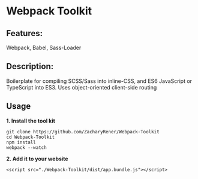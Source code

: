 # Webpack Toolkit
## Features:
Webpack, Babel, Sass-Loader
## Description:
Boilerplate for compiling SCSS/Sass into inline-CSS, and ES6 JavaScript or TypeScript into ES3. Uses object-oriented client-side routing
## Usage
**1. Install the tool kit**

    git clone https://github.com/ZacharyRener/Webpack-Toolkit
    cd Webpack-Toolkit
    npm install
    webpack --watch
**2. Add it to your website**

    <script src="./Webpack-Toolkit/dist/app.bundle.js"></script>
